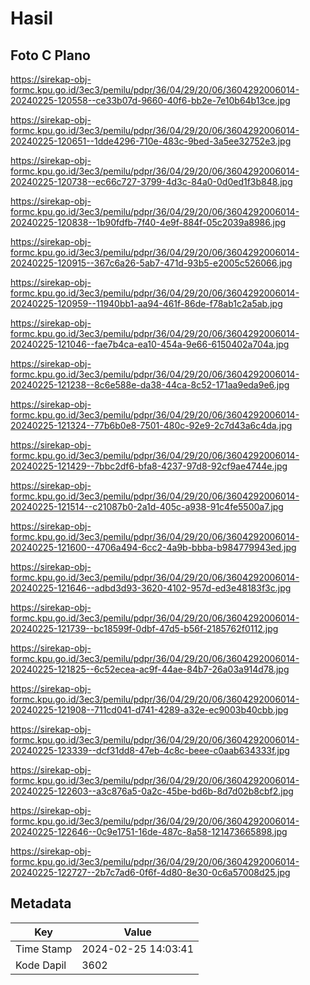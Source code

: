 # Hasil

## Foto C Plano

https://sirekap-obj-formc.kpu.go.id/3ec3/pemilu/pdpr/36/04/29/20/06/3604292006014-20240225-120558--ce33b07d-9660-40f6-bb2e-7e10b64b13ce.jpg

https://sirekap-obj-formc.kpu.go.id/3ec3/pemilu/pdpr/36/04/29/20/06/3604292006014-20240225-120651--1dde4296-710e-483c-9bed-3a5ee32752e3.jpg

https://sirekap-obj-formc.kpu.go.id/3ec3/pemilu/pdpr/36/04/29/20/06/3604292006014-20240225-120738--ec66c727-3799-4d3c-84a0-0d0ed1f3b848.jpg

https://sirekap-obj-formc.kpu.go.id/3ec3/pemilu/pdpr/36/04/29/20/06/3604292006014-20240225-120838--1b90fdfb-7f40-4e9f-884f-05c2039a8986.jpg

https://sirekap-obj-formc.kpu.go.id/3ec3/pemilu/pdpr/36/04/29/20/06/3604292006014-20240225-120915--367c6a26-5ab7-471d-93b5-e2005c526066.jpg

https://sirekap-obj-formc.kpu.go.id/3ec3/pemilu/pdpr/36/04/29/20/06/3604292006014-20240225-120959--11940bb1-aa94-461f-86de-f78ab1c2a5ab.jpg

https://sirekap-obj-formc.kpu.go.id/3ec3/pemilu/pdpr/36/04/29/20/06/3604292006014-20240225-121046--fae7b4ca-ea10-454a-9e66-6150402a704a.jpg

https://sirekap-obj-formc.kpu.go.id/3ec3/pemilu/pdpr/36/04/29/20/06/3604292006014-20240225-121238--8c6e588e-da38-44ca-8c52-171aa9eda9e6.jpg

https://sirekap-obj-formc.kpu.go.id/3ec3/pemilu/pdpr/36/04/29/20/06/3604292006014-20240225-121324--77b6b0e8-7501-480c-92e9-2c7d43a6c4da.jpg

https://sirekap-obj-formc.kpu.go.id/3ec3/pemilu/pdpr/36/04/29/20/06/3604292006014-20240225-121429--7bbc2df6-bfa8-4237-97d8-92cf9ae4744e.jpg

https://sirekap-obj-formc.kpu.go.id/3ec3/pemilu/pdpr/36/04/29/20/06/3604292006014-20240225-121514--c21087b0-2a1d-405c-a938-91c4fe5500a7.jpg

https://sirekap-obj-formc.kpu.go.id/3ec3/pemilu/pdpr/36/04/29/20/06/3604292006014-20240225-121600--4706a494-6cc2-4a9b-bbba-b984779943ed.jpg

https://sirekap-obj-formc.kpu.go.id/3ec3/pemilu/pdpr/36/04/29/20/06/3604292006014-20240225-121646--adbd3d93-3620-4102-957d-ed3e48183f3c.jpg

https://sirekap-obj-formc.kpu.go.id/3ec3/pemilu/pdpr/36/04/29/20/06/3604292006014-20240225-121739--bc18599f-0dbf-47d5-b56f-2185762f0112.jpg

https://sirekap-obj-formc.kpu.go.id/3ec3/pemilu/pdpr/36/04/29/20/06/3604292006014-20240225-121825--6c52ecea-ac9f-44ae-84b7-26a03a914d78.jpg

https://sirekap-obj-formc.kpu.go.id/3ec3/pemilu/pdpr/36/04/29/20/06/3604292006014-20240225-121908--711cd041-d741-4289-a32e-ec9003b40cbb.jpg

https://sirekap-obj-formc.kpu.go.id/3ec3/pemilu/pdpr/36/04/29/20/06/3604292006014-20240225-123339--dcf31dd8-47eb-4c8c-beee-c0aab634333f.jpg

https://sirekap-obj-formc.kpu.go.id/3ec3/pemilu/pdpr/36/04/29/20/06/3604292006014-20240225-122603--a3c876a5-0a2c-45be-bd6b-8d7d02b8cbf2.jpg

https://sirekap-obj-formc.kpu.go.id/3ec3/pemilu/pdpr/36/04/29/20/06/3604292006014-20240225-122646--0c9e1751-16de-487c-8a58-121473665898.jpg

https://sirekap-obj-formc.kpu.go.id/3ec3/pemilu/pdpr/36/04/29/20/06/3604292006014-20240225-122727--2b7c7ad6-0f6f-4d80-8e30-0c6a57008d25.jpg


## Metadata

| Key        | Value               |
| ---------- | ------------------- |
| Time Stamp | 2024-02-25 14:03:41 |
| Kode Dapil | 3602                |



